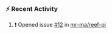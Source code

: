 ### :zap: Recent Activity
<!--START_SECTION:activity-->
1. ❗️ Opened issue [#12](https://github.com/mr-ma/reef-pi/issues/12) in [mr-ma/reef-pi](https://github.com/mr-ma/reef-pi)
<!--END_SECTION:activity-->

<!-- <a href=""><img src="https://raw.githubusercontent.com/mr-ma/mr-ma/main/.../rnm.svg" width="100%" height="100%"></a> -->
